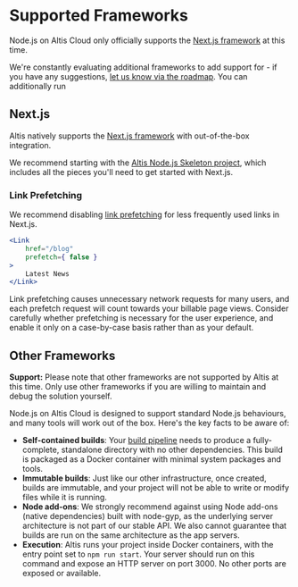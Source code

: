 # Supported Frameworks

Node.js on Altis Cloud only officially supports the [Next.js framework](https://nextjs.org/) at this time.

We're constantly evaluating additional frameworks to add support for - if you have any
suggestions, [let us know via the roadmap](https://dashboard.altis-dxp.com/roadmap). You can additionally run

## Next.js

Altis natively supports the [Next.js framework](https://nextjs.org/) with out-of-the-box integration.

We recommend starting with the [Altis Node.js Skeleton project](https://github.com/humanmade/altis-nodejs-skeleton),
which includes all the pieces you'll need to get started with Next.js.

### Link Prefetching

We recommend disabling [link prefetching](https://nextjs.org/docs/app/api-reference/components/link#prefetch) for less
frequently used links in Next.js.

```jsx
<Link
	href="/blog"
	prefetch={ false }
>
	Latest News
</Link>
```

Link prefetching causes unnecessary network requests for many users, and each prefetch request will count towards your
billable page views. Consider carefully whether prefetching is necessary for the user experience, and enable it only on
a case-by-case basis rather than as your default.

## Other Frameworks

**Support:** Please note that other frameworks are not supported by Altis at this time. Only use other frameworks if you
are willing to maintain and debug the solution yourself.

Node.js on Altis Cloud is designed to support standard Node.js behaviours, and many tools will work out of the box.
Here's the key facts to be aware of:

- **Self-contained builds**: Your [build pipeline](./builds.md) needs to produce a fully-complete, standalone directory
  with no other dependencies. This build is packaged as a Docker container with minimal system packages and tools.
- **Immutable builds**: Just like our other infrastructure, once created, builds are immutable, and your project will
  not be able to write or modify files while it is running.
- **Node add-ons**: We strongly recommend against using Node add-ons (native dependencies) built with node-gyp, as the
  underlying server architecture is not part of our stable API. We also cannot guarantee that builds are run on the same
  architecture as the app servers.
- **Execution**: Altis runs your project inside Docker containers, with the entry point set to `npm run start`. Your
  server should run on this command and expose an HTTP server on port 3000. No other ports are exposed or available.
